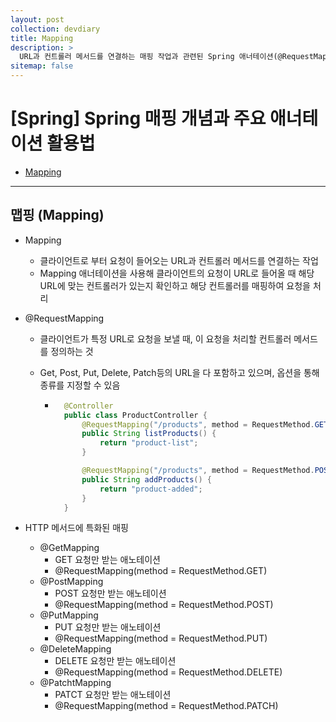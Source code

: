 ```yaml
---
layout: post
collection: devdiary
title: Mapping
description: >
  URL과 컨트롤러 메서드를 연결하는 매핑 작업과 관련된 Spring 애너테이션(@RequestMapping, @GetMapping 등)의 활용법을 정리한 글입니다.
sitemap: false
---
```


# [Spring] Spring 매핑 개념과 주요 애너테이션 활용법

- [Mapping](#맵핑-mapping)

---

## 맵핑 (Mapping)

- Mapping

  - 클라이언트로 부터 요청이 들어오는 URL과 컨트롤러 메서드를 연결하는 작업
  - Mapping 애너테이션을 사용해 클라이언트의 요청이 URL로 들어올 때 해당 URL에 맞는 컨트롤러가 있는지 확인하고 해당 컨트롤러를 매핑하여 요청을 처리

- @RequestMapping

  - 클라이언트가 특정 URL로 요청을 보낼 때, 이 요청을 처리할 컨트롤러 메서드를 정의하는 것
  - Get, Post, Put, Delete, Patch등의 URL을 다 포함하고 있으며, 옵션을 통해 종류를 지정할 수 있음

    - ```java
        @Controller
        public class ProductController {
            @RequestMapping("/products", method = RequestMethod.GET)
            public String listProducts() {
                return "product-list";
            }

            @RequestMapping("/products", method = RequestMethod.POST)
            public String addProducts() {
                return "product-added";
            }
        }
      ```

- HTTP 메서드에 특화된 매핑
  - @GetMapping
    - GET 요청만 받는 애노테이션
    - @RequestMapping(method = RequestMethod.GET)
  - @PostMapping
    - POST 요청만 받는 애노테이션
    - @RequestMapping(method = RequestMethod.POST)
  - @PutMapping
    - PUT 요청만 받는 애노테이션
    - @RequestMapping(method = RequestMethod.PUT)
  - @DeleteMapping
    - DELETE 요청만 받는 애노테이션
    - @RequestMapping(method = RequestMethod.DELETE)
  - @PatchtMapping
    - PATCT 요청만 받는 애노테이션
    - @RequestMapping(method = RequestMethod.PATCH)
